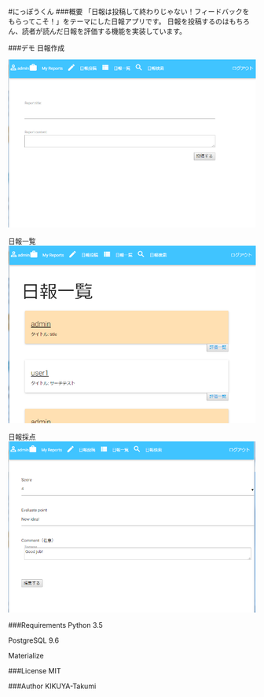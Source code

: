 #にっぽうくん
###概要
「日報は投稿して終わりじゃない！フィードバックをもらってこそ！」をテーマにした日報アプリです。
日報を投稿するのはもちろん、読者が読んだ日報を評価する機能を実装しています。

###デモ
日報作成

![](report_entry.jpg)

日報一覧
![](index.jpg)


日報採点
![](score.jpg)


###Requirements
Python 3.5

PostgreSQL 9.6

Materialize

###License
MIT

###Author
KIKUYA-Takumi